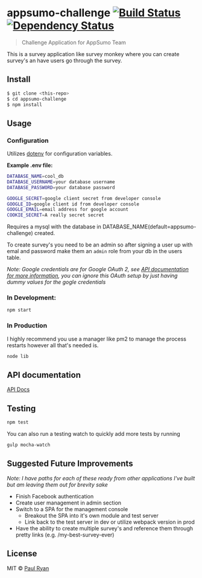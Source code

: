# appsumo-challenge [![Build Status][travis-image]][travis-url] [![Dependency Status][daviddm-image]][daviddm-url]
> Challenge Application for AppSumo Team

This is a survey application like survey monkey where you can create survey's an have users go through the survey.


## Install

```sh
$ git clone <this-repo>
$ cd appsumo-challenge
$ npm install
```

## Usage

### Configuration
Utilizes [dotenv](https://github.com/motdotla/dotenv) for configuration variables.

**Example .env file:**
```sh
DATABASE_NAME=cool_db
DATABASE_USERNAME=your database username
DATABASE_PASSWORD=your database password

GOOGLE_SECRET=google client secret from developer console
GOOGLE_ID=google client id from developer console
GOOGLE_EMAIL=email address for google account
COOKIE_SECRET=A really secret secret
```

Requires a mysql with the database in DATABASE_NAME(default=appsumo-challenge) created.  

To create survey's you need to be an admin so after signing a user up with emal and password make them an `admin` role from your db in the users table.

_Note: Google credentials are for Google OAuth 2, see [API documentation for more information](https://github.com/paullryan/appsumo-challenge/tree/master/api#module_middleware/passport-google), you can ignore this OAuth setup by just having dummy values for the gogle credentials_

### In Development:

```sh
npm start
```

### In Production

I highly recommend you use a manager like pm2 to manage the process restarts however all that's needed is.
```sh
node lib
```

## API documentation

[API Docs](api)

## Testing

```sh
npm test
```

You can also run a testing watch to quickly add more tests by running

```sh
gulp mocha-watch
```

## Suggested Future Improvements

_Note: I have paths for each of these ready from other applications I've built but am leaving them out for brevity sake_

* Finish Facebook authentication
* Create user management in admin section
* Switch to a SPA for the management console
  * Breakout the SPA into it's own module and test server
  * Link back to the test server in dev or utilize webpack version in prod
* Have the ability to create multiple survey's and reference them through pretty links (e.g. <server>/my-best-survey-ever)

## License

MIT © [Paul Ryan](http://simplycomplex.co)


[travis-image]: https://travis-ci.org/paullryan/appsumo-challenge.svg?branch=master
[travis-url]: https://travis-ci.org/paullryan/appsumo-challenge
[daviddm-image]: https://david-dm.org/paullryan/appsumo-challenge.svg?theme=shields.io
[daviddm-url]: https://david-dm.org/paullryan/appsumo-challenge

